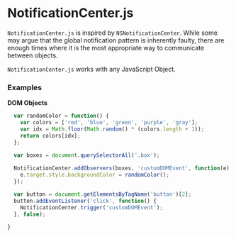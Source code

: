<h1>NotificationCenter.js</h1>

`NotificationCenter.js` is inspired by `NSNotificationCenter`. While some may argue that the global notification pattern is inherently faulty, there are enough times where it is the most appropriate way to communicate between objects.

`NotificationCenter.js` works with any JavaScript Object. 


### Examples

**DOM Objects**

```javascript
  var randomColor = function() {
    var colors = ['red', 'blue', 'green', 'purple', 'gray'];
    var idx = Math.floor(Math.random() * (colors.length + 1));
    return colors[idx];
  };
  
  var boxes = document.querySelectorAll('.box');

  NotificationCenter.addObservers(boxes, 'customDOMEvent', function(e) {
    e.target.style.backgroundColor = randomColor();
  });

  var button = document.getElementsByTagName('button')[2];
  button.addEventListener('click', function() {
    NotificationCenter.trigger('customDOMEvent');
  }, false);
  
}
```
